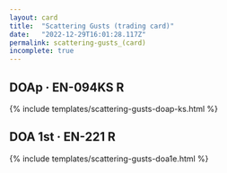 ```yaml
---
layout: card
title:  "Scattering Gusts (trading card)"
date:   "2022-12-29T16:01:28.117Z"
permalink: scattering-gusts_(card)
incomplete: true
---
```


## DOAp &middot; EN-094KS R

{% include templates/scattering-gusts-doap-ks.html %}


## DOA 1st &middot; EN-221 R

{% include templates/scattering-gusts-doa1e.html %}
